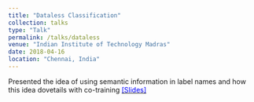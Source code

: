 ```yaml
---
title: "Dataless Classification"
collection: talks
type: "Talk"
permalink: /talks/dataless
venue: "Indian Institute of Technology Madras"
date: 2018-04-16
location: "Chennai, India"
---
```


Presented the idea of using semantic information in label names and how this idea dovetails with co-training [<span style="color:blue">[Slides]</span>](https://ameet-1997.github.io/files/DatalessClassification.pdf)
 
